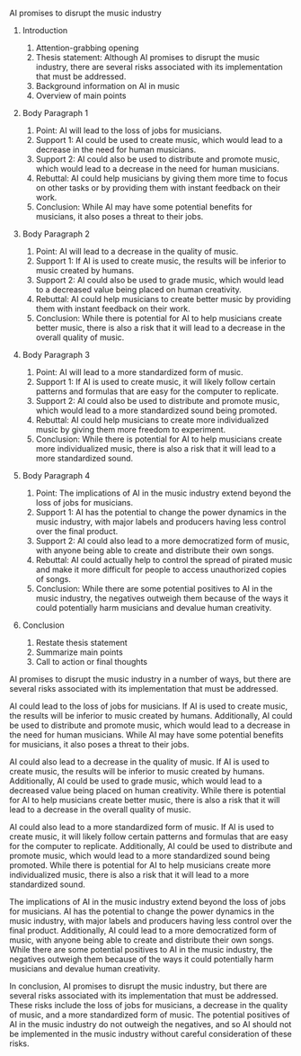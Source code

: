 AI promises to disrupt the music industry

1. Introduction
    1. Attention-grabbing opening
    2. Thesis statement: Although AI promises to disrupt the music industry, there are several risks associated with its implementation that must be addressed.
    3. Background information on AI in music
    4. Overview of main points

2. Body Paragraph 1
    1. Point: AI will lead to the loss of jobs for musicians.
    2. Support 1: AI could be used to create music, which would lead to a decrease in the need for human musicians.
    3. Support 2: AI could also be used to distribute and promote music, which would lead to a decrease in the need for human musicians.
    4. Rebuttal: AI could help musicians by giving them more time to focus on other tasks or by providing them with instant feedback on their work.
    5. Conclusion: While AI may have some potential benefits for musicians, it also poses a threat to their jobs.

3. Body Paragraph 2
    1. Point: AI will lead to a decrease in the quality of music.
    2. Support 1: If AI is used to create music, the results will be inferior to music created by humans.
    3. Support 2: AI could also be used to grade music, which would lead to a decreased value being placed on human creativity.
    4. Rebuttal: AI could help musicians to create better music by providing them with instant feedback on their work.
    5. Conclusion: While there is potential for AI to help musicians create better music, there is also a risk that it will lead to a decrease in the overall quality of music.

4. Body Paragraph 3
    1. Point: AI will lead to a more standardized form of music.
    2. Support 1: If AI is used to create music, it will likely follow certain patterns and formulas that are easy for the computer to replicate.
    3. Support 2: AI could also be used to distribute and promote music, which would lead to a more standardized sound being promoted.
    4. Rebuttal: AI could help musicians to create more individualized music by giving them more freedom to experiment.
    5. Conclusion: While there is potential for AI to help musicians create more individualized music, there is also a risk that it will lead to a more standardized sound.

5. Body Paragraph 4
    1. Point: The implications of AI in the music industry extend beyond the loss of jobs for musicians.
    2. Support 1: AI has the potential to change the power dynamics in the music industry, with major labels and producers having less control over the final product.
    3. Support 2: AI could also lead to a more democratized form of music, with anyone being able to create and distribute their own songs.
    4. Rebuttal: AI could actually help to control the spread of pirated music and make it more difficult for people to access unauthorized copies of songs.
    5. Conclusion: While there are some potential positives to AI in the music industry, the negatives outweigh them because of the ways it could potentially harm musicians and devalue human creativity.

6. Conclusion
    1. Restate thesis statement
    2. Summarize main points
    3. Call to action or final thoughts

AI promises to disrupt the music industry in a number of ways, but there are several risks associated with its implementation that must be addressed.

AI could lead to the loss of jobs for musicians. If AI is used to create music, the results will be inferior to music created by humans. Additionally, AI could be used to distribute and promote music, which would lead to a decrease in the need for human musicians. While AI may have some potential benefits for musicians, it also poses a threat to their jobs.

AI could also lead to a decrease in the quality of music. If AI is used to create music, the results will be inferior to music created by humans. Additionally, AI could be used to grade music, which would lead to a decreased value being placed on human creativity. While there is potential for AI to help musicians create better music, there is also a risk that it will lead to a decrease in the overall quality of music.

AI could also lead to a more standardized form of music. If AI is used to create music, it will likely follow certain patterns and formulas that are easy for the computer to replicate. Additionally, AI could be used to distribute and promote music, which would lead to a more standardized sound being promoted. While there is potential for AI to help musicians create more individualized music, there is also a risk that it will lead to a more standardized sound.

The implications of AI in the music industry extend beyond the loss of jobs for musicians. AI has the potential to change the power dynamics in the music industry, with major labels and producers having less control over the final product. Additionally, AI could lead to a more democratized form of music, with anyone being able to create and distribute their own songs. While there are some potential positives to AI in the music industry, the negatives outweigh them because of the ways it could potentially harm musicians and devalue human creativity.

In conclusion, AI promises to disrupt the music industry, but there are several risks associated with its implementation that must be addressed. These risks include the loss of jobs for musicians, a decrease in the quality of music, and a more standardized form of music. The potential positives of AI in the music industry do not outweigh the negatives, and so AI should not be implemented in the music industry without careful consideration of these risks.